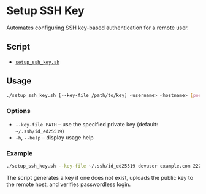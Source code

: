 # Setup SSH Key

Automates configuring SSH key-based authentication for a remote user.

## Script

- [`setup_ssh_key.sh`](./setup_ssh_key.sh)

## Usage

```bash
./setup_ssh_key.sh [--key-file /path/to/key] <username> <hostname> [port]
```

### Options
- `--key-file PATH` – use the specified private key (default: `~/.ssh/id_ed25519`)
- `-h`, `--help` – display usage help

### Example
```bash
./setup_ssh_key.sh --key-file ~/.ssh/id_ed25519 devuser example.com 2222
```

The script generates a key if one does not exist, uploads the public key to the remote host, and verifies passwordless login.
